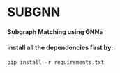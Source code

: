# SUBGNN

#### Subgraph Matching using GNNs

#### install all the dependencies first by:

```shell
pip install -r requirements.txt
```
